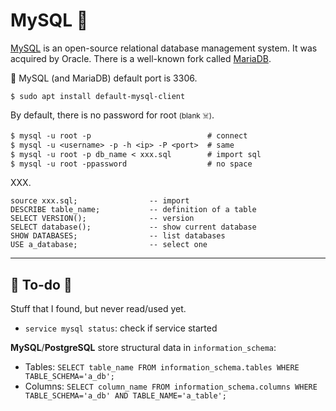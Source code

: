 # MySQL 🍃

<div class="row row-cols-lg-2"><div>

[MySQL](https://github.com/mysql) is an open-source relational database management system. It was acquired by Oracle. There is a well-known fork called [MariaDB](mariadb.md).

🐲 MySQL (and MariaDB) default port is 3306.

```shell!
$ sudo apt install default-mysql-client
```

By default, there is no password for root <small>(blank ☠️)</small>.

```ps
$ mysql -u root -p                          # connect
$ mysql -u <username> -p -h <ip> -P <port>  # same
$ mysql -u root -p db_name < xxx.sql        # import sql
$ mysql -u root -ppassword                  # no space
```
</div><div>

XXX.

```sql!
source xxx.sql;                -- import
DESCRIBE table_name;           -- definition of a table
SELECT VERSION();              -- version
SELECT database();             -- show current database
SHOW DATABASES;                -- list databases
USE a_database;                -- select one
```
</div></div>

<hr class="sep-both">

## 👻 To-do 👻

Stuff that I found, but never read/used yet.

<div class="row row-cols-lg-2"><div>

* `service mysql status`: check if service started
</div><div>

**MySQL**/**PostgreSQL** store structural data in `information_schema`:

* Tables: `SELECT table_name FROM information_schema.tables WHERE TABLE_SCHEMA='a_db';`
* Columns: `SELECT column_name FROM information_schema.columns WHERE TABLE_SCHEMA='a_db' AND TABLE_NAME='a_table';`
</div></div>